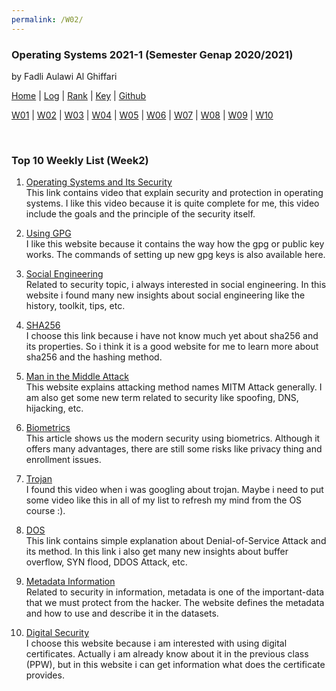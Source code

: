 ```yaml
---
permalink: /W02/
---
```


### **Operating Systems 2021-1 (Semester Genap 2020/2021)**

by Fadli Aulawi Al Ghiffari

[Home](https://fadlia68.github.io/os211/ "Home Page") | [Log](https://fadlia68.github.io/os211/TXT/mylog.txt) | [Rank](https://fadlia68.github.io/os211/TXT/myrank.txt) | [Key](https://fadlia68.github.io/os211/TXT/mypubkey.txt) | [Github](https://github.com/fadlia68/os211/)

[W01](https://fadlia68.github.io/os211/W01/) | [W02](https://fadlia68.github.io/os211/W02/) | [W03](https://fadlia68.github.io/os211/W03/) | [W04](https://fadlia68.github.io/os211/W04/) | [W05](https://fadlia68.github.io/os211/W05/) | [W06](https://fadlia68.github.io/os211/W06/) | [W07](https://fadlia68.github.io/os211/W07/) | [W08](https://fadlia68.github.io/os211/W08/) | [W09](https://fadlia68.github.io/os211/W09/) | [W10](https://fadlia68.github.io/os211/W10/)

<br>

### Top 10 Weekly List (Week2)

1. [Operating Systems and Its Security][1]<br>
This link contains video that explain security and protection in operating systems. I like this video because it is quite complete for me, this video include the goals and the principle of the security itself.

2. [Using GPG][2]<br>
I like this website because it contains the way how the gpg or public key works. The commands of setting up new gpg keys is also available here.

3. [Social Engineering][3]<br>
Related to security topic, i always interested in social engineering. In this website i found many new insights about social engineering like the history, toolkit, tips, etc.

4. [SHA256][4]<br>
I choose this link because i have not know much yet about sha256 and its properties. So i think it is a good website for me to learn more about sha256 and the hashing method.

5. [Man in the Middle Attack][5]<br>
This website explains attacking method names MITM Attack generally. I am also get some new term related to security like spoofing, DNS, hijacking, etc.

6. [Biometrics][6]<br>
This article shows us the modern security using biometrics. Although it offers many advantages, there are still some risks like privacy thing and enrollment issues.

7. [Trojan][7]<br>
I found this video when i was googling about trojan. Maybe i need to put some video like this in all of my list to refresh my mind from the OS course :).

8. [DOS][8]<br>
This link contains simple explanation about Denial-of-Service Attack and its method. In this link i also get many new insights about buffer overflow, SYN flood, DDOS Attack, etc.
 
9. [Metadata Information][9]<br>
Related to security in information, metadata is one of the important-data that we must protect from the hacker. The website defines the metadata and how to use and describe it in the datasets.

10. [Digital Security][10]<br>
I choose this website because i am interested with using digital certificates. Actually i am already know about it in the previous class (PPW), but in this website i can get information what does the certificate provides.

[1]: https://www.youtube.com/watch?v=DKb7KhfoZmU
[2]: https://www.digitalocean.com/community/tutorials/how-to-use-gpg-to-encrypt-and-sign-messages
[3]: https://www.csoonline.com/article/2124681/what-is-social-engineering.html
[4]: https://www.thesslstore.com/blog/difference-sha-1-sha-2-sha-256-hash-algorithms/
[5]: https://www.imperva.com/learn/application-security/man-in-the-middle-attack-mitm/
[6]: https://www.nedapsecurity.com/insight/biometric-security/
[7]: https://www.youtube.com/watch?v=LSgk7ctw1HY
[8]: https://www.paloaltonetworks.com/cyberpedia/what-is-a-denial-of-service-attack-dos
[9]: https://www.opendatasoft.com/blog/2016/08/25/what-is-metadata-and-why-is-it-important-data
[10]: https://www.comodo.com/resources/small-business/digital-certificates.php

